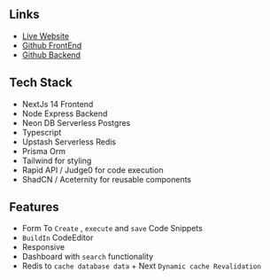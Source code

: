 ## Links

- [Live Website](https://striver.inderjot.tech)
- [Github FrontEnd](https://github.com/inderjotx/striver-frontend)
- [Github Backend](https://github.com/inderjotx/striver-backend)

## Tech Stack

- NextJs 14 Frontend
- Node Express Backend
- Neon DB Serverless Postgres
- Typescript
- Upstash Serverless Redis
- Prisma Orm
- Tailwind for styling
- Rapid API / Judge0 for code execution
- ShadCN / Aceternity for reusable components

## Features

- Form To `Create` , `execute` and `save` Code Snippets
- `BuildIn` CodeEditor
- Responsive
- Dashboard with `search` functionality
- Redis to `cache database data` + Next `Dynamic cache Revalidation`
